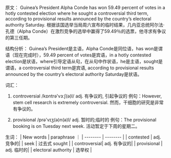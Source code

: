 

原文：
Guinea’s President Alpha Conde has won 59.49 percent of votes in a hotly contested election where he sought a controversial third term, according to provisional results announced by the country’s electoral authority Saturday.
根据该国选举当局周六宣布的临时结果，几内亚总统阿尔法·孔德（Alpha Conde）在激烈竞争的选举中赢得了59.49％的选票，他寻求有争议的第三任期。 

结构分析：
Guinea’s President是主语，Alpha Conde是同位语，has won是谓语（现在完成时），59.49 percent of votes是宾语，in a hotly contested election是状语，where引导定语从句，在从句中作状语，he是主语，sought是谓语，a controversial third term是宾语, according to provisional results announced by the country’s electoral authority Saturday是状语。

词汇：
1. controversial /kɒntrə'vɜːʃ(ə)l/  adj. 有争议的, 引起争议的
例句：However, stem cell research is extremely controversial.
然而，干细胞的研究是非常有争议的。

2. provisional /prə'vɪʒ(ə)n(ə)l/  adj. 暂时的;临时的
例句：The provisional booking is on Tuesday next week.
活动暂定于下周的星期二。


生词：
| New words | paraphrase ｜
| --------  |  --------  |
| contested  | adj. 竞争的|
| seek | 过去式 sought |
| controversial| adj.  有争议的|
| provisional | adj. 临时的|
| electoral authority | 选举权 |
